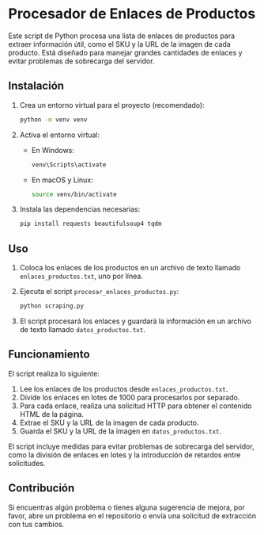# Procesador de Enlaces de Productos

Este script de Python procesa una lista de enlaces de productos para extraer información útil, como el SKU y la URL de la imagen de cada producto. Está diseñado para manejar grandes cantidades de enlaces y evitar problemas de sobrecarga del servidor.

## Instalación

1. Crea un entorno virtual para el proyecto (recomendado):

   ```bash
   python -m venv venv
   ```

2. Activa el entorno virtual:

   - En Windows:

     ```bash
     venv\Scripts\activate
     ```

   - En macOS y Linux:

     ```bash
     source venv/bin/activate
     ```

3. Instala las dependencias necesarias:

   ```bash
   pip install requests beautifulsoup4 tqdm
   ```

## Uso

1. Coloca los enlaces de los productos en un archivo de texto llamado `enlaces_productos.txt`, uno por línea.
2. Ejecuta el script `procesar_enlaces_productos.py`:

   ```bash
   python scraping.py
   ```

3. El script procesará los enlaces y guardará la información en un archivo de texto llamado `datos_productos.txt`.

## Funcionamiento

El script realiza lo siguiente:

1. Lee los enlaces de los productos desde `enlaces_productos.txt`.
2. Divide los enlaces en lotes de 1000 para procesarlos por separado.
3. Para cada enlace, realiza una solicitud HTTP para obtener el contenido HTML de la página.
4. Extrae el SKU y la URL de la imagen de cada producto.
5. Guarda el SKU y la URL de la imagen en `datos_productos.txt`.

El script incluye medidas para evitar problemas de sobrecarga del servidor, como la división de enlaces en lotes y la introducción de retardos entre solicitudes.

## Contribución

Si encuentras algún problema o tienes alguna sugerencia de mejora, por favor, abre un problema en el repositorio o envía una solicitud de extracción con tus cambios.
